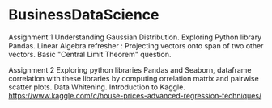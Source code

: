 # BusinessDataScience
Assignment 1
Understanding Gaussian Distribution. Exploring Python library Pandas. Linear Algebra refresher : Projecting vectors onto span of two other vectors. Basic "Central Limit Theorem" question.

Assignment 2 
Exploring python libraries Pandas and Seaborn, dataframe correlation with these libraries by computing orrelation matrix and pairwise scatter plots.
Data Whitening. Introduction to Kaggle. https://www.kaggle.com/c/house-prices-advanced-regression-techniques/
